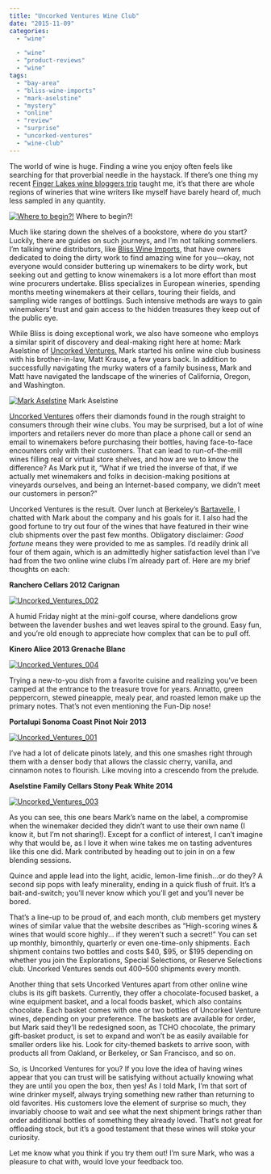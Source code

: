 ```yaml
---
title: "Uncorked Ventures Wine Club"
date: "2015-11-09"
categories:
  - "wine"

  - "wine"
  - "product-reviews"
  - "wine"
tags:
  - "bay-area"
  - "bliss-wine-imports"
  - "mark-aselstine"
  - "mystery"
  - "online"
  - "review"
  - "surprise"
  - "uncorked-ventures"
  - "wine-club"
---
```


The world of wine is huge. Finding a wine you enjoy often feels like searching for that proverbial needle in the haystack. If there’s one thing my recent [Finger Lakes wine bloggers trip](http://thegourmez.com/?s=finger+lakes) taught me, it’s that there are whole regions of wineries that wine writers like myself have barely heard of, much less sampled in any quantity.




<div class="caption">

[![Where to begin?!](http://s3.amazonaws.com/thegourmez-wpmedia/2014/07/WBC_14_074-300x200.jpg)](http://s3.amazonaws.com/thegourmez-wpmedia/2014/07/WBC_14_074.jpg) Where to begin?!</div>


Much like staring down the shelves of a bookstore, where do you start? Luckily, there are guides on such journeys, and I’m not talking sommeliers. I’m talking wine distributors, like [Bliss Wine Imports](http://thegourmez.com/2015/07/20/bliss-wine-imports-tasting/), that have owners dedicated to doing the dirty work to find amazing wine for you—okay, not everyone would consider buttering up winemakers to be dirty work, but seeking out and getting to know winemakers is a lot more effort than most wine procurers undertake. Bliss specializes in European wineries, spending months meeting winemakers at their cellars, touring their fields, and sampling wide ranges of bottlings. Such intensive methods are ways to gain winemakers’ trust and gain access to the hidden treasures they keep out of the public eye.

While Bliss is doing exceptional work, we also have someone who employs a similar spirit of discovery and deal-making right here at home: Mark Aselstine of [Uncorked Ventures.](http://www.uncorkedventures.com/) Mark started his online wine club business with his brother-in-law, Matt Krause, a few years back. In addition to successfully navigating the murky waters of a family business, Mark and Matt have navigated the landscape of the wineries of California, Oregon, and Washington.




<div class="caption">

[![Mark Aselstine](http://s3.amazonaws.com/thegourmez-wpmedia/2015/11/Uncorked_Ventures_006-500x390.jpg)](http://s3.amazonaws.com/thegourmez-wpmedia/2015/11/Uncorked_Ventures_006.jpg) Mark Aselstine</div>


[Uncorked Ventures](http://www.uncorkedventures.com) offers their diamonds found in the rough straight to consumers through their wine clubs. You may be surprised, but a lot of wine importers and retailers never do more than place a phone call or send an email to winemakers before purchasing their bottles, having face-to-face encounters only with their customers. That can lead to run-of-the-mill wines filling real or virtual store shelves, and how are we to know the difference? As Mark put it, “What if we tried the inverse of that, if we actually met winemakers and folks in decision-making positions at vineyards ourselves, and being an Internet-based company, we didn’t meet our customers in person?”

Uncorked Ventures is the result. Over lunch at Berkeley’s [Bartavelle](http://www.bartavellecafe.com/), I chatted with Mark about the company and his goals for it. I also had the good fortune to try out four of the wines that have featured in their wine club shipments over the past few months. Obligatory disclaimer: _Good fortune_ means they were provided to me as samples. I’d readily drink all four of them again, which is an admittedly higher satisfaction level than I’ve had from the two online wine clubs I’m already part of. Here are my brief thoughts on each:

**Ranchero Cellars 2012 Carignan**

[![Uncorked_Ventures_002](http://s3.amazonaws.com/thegourmez-wpmedia/2015/11/Uncorked_Ventures_002-500x334.jpg)](http://s3.amazonaws.com/thegourmez-wpmedia/2015/11/Uncorked_Ventures_002.jpg)

A humid Friday night at the mini-golf course, where dandelions grow between the lavender bushes and wet leaves spiral to the ground. Easy fun, and you’re old enough to appreciate how complex that can be to pull off.

**Kinero Alice 2013 Grenache Blanc**

[![Uncorked_Ventures_004](http://s3.amazonaws.com/thegourmez-wpmedia/2015/11/Uncorked_Ventures_004-334x500.jpg)](http://s3.amazonaws.com/thegourmez-wpmedia/2015/11/Uncorked_Ventures_004.jpg)

Trying a new-to-you dish from a favorite cuisine and realizing you’ve been camped at the entrance to the treasure trove for years. Annatto, green peppercorn, stewed pineapple, mealy pear, and roasted lemon make up the primary notes. That’s not even mentioning the Fun-Dip nose!

**Portalupi Sonoma Coast Pinot Noir 2013**

[![Uncorked_Ventures_001](http://s3.amazonaws.com/thegourmez-wpmedia/2015/11/Uncorked_Ventures_001-334x500.jpg)](http://s3.amazonaws.com/thegourmez-wpmedia/2015/11/Uncorked_Ventures_001.jpg)

I’ve had a lot of delicate pinots lately, and this one smashes right through them with a denser body that allows the classic cherry, vanilla, and cinnamon notes to flourish. Like moving into a crescendo from the prelude.

**Aselstine Family Cellars Stony Peak White 2014**

[![Uncorked_Ventures_003](http://s3.amazonaws.com/thegourmez-wpmedia/2015/11/Uncorked_Ventures_003-500x334.jpg)](http://s3.amazonaws.com/thegourmez-wpmedia/2015/11/Uncorked_Ventures_003.jpg)

As you can see, this one bears Mark’s name on the label, a compromise when the winemaker decided they didn’t want to use their own name (I know it, but I’m not sharing!). Except for a conflict of interest, I can’t imagine why that would be, as I love it when wine takes me on tasting adventures like this one did. Mark contributed by heading out to join in on a few blending sessions.

Quince and apple lead into the light, acidic, lemon-lime finish…or do they? A second sip pops with leafy minerality, ending in a quick flush of fruit. It’s a bait-and-switch; you’ll never know which you’ll get and you’ll never be bored.

That’s a line-up to be proud of, and each month, club members get mystery wines of similar value that the website describes as “High-scoring wines & wines that would score highly... if they weren't such a secret!” You can set up monthly, bimonthly, quarterly or even one-time-only shipments. Each shipment contains two bottles and costs $40, $95, or $195 depending on whether you join the Explorations, Special Selections, or Reserve Selections club. Uncorked Ventures sends out 400–500 shipments every month.

Another thing that sets Uncorked Ventures apart from other online wine clubs is its gift baskets. Currently, they offer a chocolate-focused basket, a wine equipment basket, and a local foods basket, which also contains chocolate. Each basket comes with one or two bottles of Uncorked Venture wines, depending on your preference. The baskets are available for order, but Mark said they’ll be redesigned soon, as TCHO chocolate, the primary gift-basket product, is set to expand and won’t be as easily available for smaller orders like his. Look for city-themed baskets to arrive soon, with products all from Oakland, or Berkeley, or San Francisco, and so on.

So, is Uncorked Ventures for you? If you love the idea of having wines appear that you can trust will be satisfying without actually knowing what they are until you open the box, then yes! As I told Mark, I’m that sort of wine drinker myself, always trying something new rather than returning to old favorites. His customers love the element of surprise so much, they invariably choose to wait and see what the next shipment brings rather than order additional bottles of something they already loved. That’s not great for offloading stock, but it’s a good testament that these wines will stoke your curiosity.

Let me know what you think if you try them out! I’m sure Mark, who was a pleasure to chat with, would love your feedback too.
